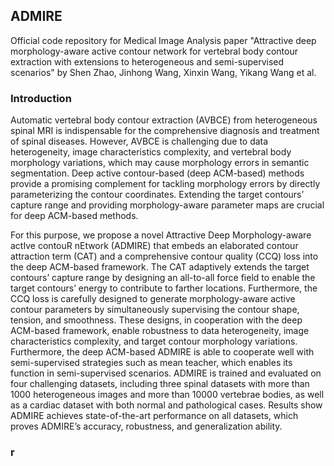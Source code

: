 ## ADMIRE

Official code repository for Medical Image Analysis paper "Attractive deep morphology-aware active contour network for vertebral body contour extraction with extensions to heterogeneous and semi-supervised scenarios" by Shen Zhao, Jinhong Wang, Xinxin Wang, Yikang Wang et al.

### Introduction

Automatic vertebral body contour extraction (AVBCE) from heterogeneous spinal MRI is indispensable for the comprehensive diagnosis and treatment of spinal diseases. However, AVBCE is challenging due to data heterogeneity, image characteristics complexity, and vertebral body morphology variations, which may cause morphology errors in semantic segmentation. Deep active contour-based (deep ACM-based) methods provide a promising complement for tackling morphology errors by directly parameterizing the contour coordinates. Extending the target contours’ capture range and providing morphology-aware parameter maps are crucial for deep ACM-based methods. 

For this purpose, we propose a novel Attractive Deep Morphology-aware actIve contouR nEtwork (ADMIRE) that embeds an elaborated contour attraction term (CAT) and a comprehensive contour quality (CCQ) loss into the deep ACM-based framework. The CAT adaptively extends the target contours’ capture range by designing an all-to-all force field to enable the target contours’ energy to contribute to farther locations. Furthermore, the CCQ loss is carefully designed to generate morphology-aware active contour parameters by simultaneously supervising the contour shape, tension, and smoothness. These designs, in cooperation with the deep ACM-based framework, enable robustness to data heterogeneity, image characteristics complexity, and target contour morphology variations. Furthermore, the deep ACM-based ADMIRE is able to cooperate well with semi-supervised strategies such as mean teacher, which enables its function in semi-supervised scenarios. ADMIRE is trained and evaluated on four challenging datasets, including three spinal datasets with more than 1000 heterogeneous images and more than 10000 vertebrae bodies, as well as a cardiac dataset with both normal and pathological cases. Results show ADMIRE achieves state-of-the-art performance on all datasets, which proves ADMIRE’s accuracy, robustness, and generalization ability.

### r